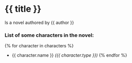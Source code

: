 

# {{ title }}

Is a novel authored by {{ author }}

### List of some characters in the novel:

{% for character in characters %}
  - {{ character.name }} _({{ character.type }})_
{% endfor %}
